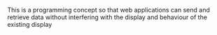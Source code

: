 This is a programming concept so that web applications can send and retrieve data without interfering  with the display and behaviour of the existing display
